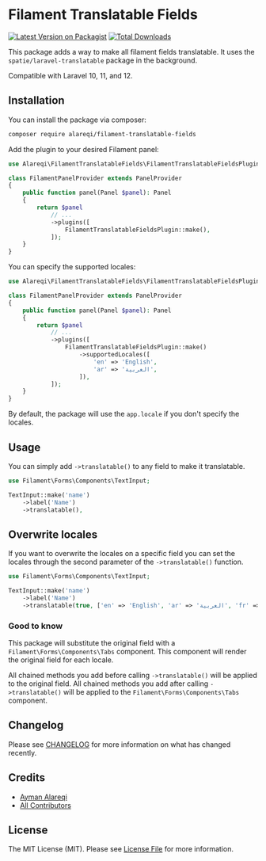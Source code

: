# Filament Translatable Fields

[![Latest Version on Packagist](https://img.shields.io/packagist/v/alareqi/filament-translatable-fields.svg?style=flat-square)](https://packagist.org/packages/alareqi/filament-translatable-fields)
[![Total Downloads](https://img.shields.io/packagist/dt/alareqi/filament-translatable-fields.svg?style=flat-square)](https://packagist.org/packages/alareqi/filament-translatable-fields)

This package adds a way to make all filament fields translatable.
It uses the `spatie/laravel-translatable` package in the background.

Compatible with Laravel 10, 11, and 12.

## Installation

You can install the package via composer:

```bash
composer require alareqi/filament-translatable-fields
```

Add the plugin to your desired Filament panel:

```php
use Alareqi\FilamentTranslatableFields\FilamentTranslatableFieldsPlugin;

class FilamentPanelProvider extends PanelProvider
{
    public function panel(Panel $panel): Panel
    {
        return $panel
            // ...
            ->plugins([
                FilamentTranslatableFieldsPlugin::make(),
            ]);
    }
}
```

You can specify the supported locales:

```php
use Alareqi\FilamentTranslatableFields\FilamentTranslatableFieldsPlugin;

class FilamentPanelProvider extends PanelProvider
{
    public function panel(Panel $panel): Panel
    {
        return $panel
            // ...
            ->plugins([
                FilamentTranslatableFieldsPlugin::make()
                    ->supportedLocales([
                        'en' => 'English',
                        'ar' => 'العربية',
                    ]),
            ]);
    }
}
```

By default, the package will use the `app.locale` if you don't specify the locales.

## Usage

You can simply add `->translatable()` to any field to make it translatable.

```php
use Filament\Forms\Components\TextInput;

TextInput::make('name')
    ->label('Name')
    ->translatable(),
```

## Overwrite locales

If you want to overwrite the locales on a specific field you can set the locales through the second parameter of the `->translatable()` function.

```php
use Filament\Forms\Components\TextInput;

TextInput::make('name')
    ->label('Name')
    ->translatable(true, ['en' => 'English', 'ar' => 'العربية', 'fr' => 'French']),
```

### Good to know

This package will substitute the original field with a `Filament\Forms\Components\Tabs` component. This component will render the original field for each locale.

All chained methods you add before calling `->translatable()` will be applied to the original field.
All chained methods you add after calling `->translatable()` will be applied to the `Filament\Forms\Components\Tabs` component.

## Changelog

Please see [CHANGELOG](CHANGELOG.md) for more information on what has changed recently.

## Credits

- [Ayman Alareqi](https://github.com/AymanAlareqi)
- [All Contributors](../../contributors)

## License

The MIT License (MIT). Please see [License File](LICENSE.md) for more information.
